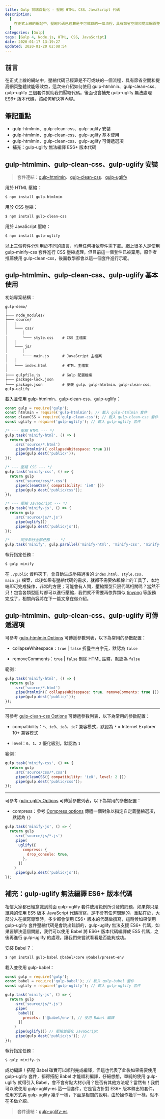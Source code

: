 ```yaml
---
title: Gulp 前端自動化 - 壓縮 HTML、CSS、JavaScript 代碼
description:
  [
    在正式上線的網站中，壓縮代碼已經算是不可或缺的一個流程，具有節省空間和提高網頁整體效能等效益，這次來介紹如何使用 gulp-htmlmin、gulp-clean-css、gulp-uglify 三個套件幫助我們壓縮代碼。後面也會補充 gulp-uglify 無法處理 ES6+ 版本代碼，該如何解決等內容。,
  ]
categories: [Gulp]
tags: [Gulp 4, Node.js, HTML, CSS, JavaScript]
date: 2020-01-17 13:19:27
updated: 2020-01-20 02:08:54
---
```


## 前言

在正式上線的網站中，壓縮代碼已經算是不可或缺的一個流程，具有節省空間和提高網頁整體效能等效益，這次來介紹如何使用 gulp-htmlmin、gulp-clean-css、gulp-uglify 三個套件幫助我們壓縮代碼。後面也會補充 gulp-uglify 無法處理 ES6+ 版本代碼，該如何解決等內容。

## 筆記重點

- gulp-htmlmin、gulp-clean-css、gulp-uglify 安裝
- gulp-htmlmin、gulp-clean-css、gulp-uglify 基本使用
- gulp-htmlmin、gulp-clean-css、gulp-uglify 可傳遞選項
- 補充：gulp-uglify 無法編譯 ES6+ 版本代碼

## gulp-htmlmin、gulp-clean-css、gulp-uglify 安裝

> 套件連結：[gulp-htmlmin](https://www.npmjs.com/package/gulp-htmlmin)、[gulp-clean-css](https://www.npmjs.com/package/gulp-clean-css)、[gulp-uglify](https://www.npmjs.com/package/gulp-uglify)

用於 HTML 壓縮：

```bash
$ npm install gulp-htmlmin
```

用於 CSS 壓縮：

```bash
$ npm install gulp-clean-css
```

用於 JavaScript 壓縮：

```bash
$ npm install gulp-uglify
```

以上三個套件分別用於不同的語言，均無任何相依套件需下載。網上很多人是使用 gulp-minify-css 套件進行 CSS 壓縮處理，但目前這一個套件已被棄用，原作者推薦使用 gulp-clean-css，後面教學都會以這一個套件進行示範。

## gulp-htmlmin、gulp-clean-css、gulp-uglify 基本使用

初始專案結構：

```plain
gulp-demo/
│
├─── node_modules/
├─── source/
│   │
│   └─── css/
│       │
│       └─── style.css    # CSS 主檔案
│   │
│   └─── js/
│       │
│       └─── main.js      # JavaScript 主檔案
│   │
│   └─── index.html       # HTML 主檔案
│
├─── gulpfile.js          # Gulp 配置檔案
├─── package-lock.json
└─── package.json         # 安裝 gulp、gulp-htmlmin、gulp-clean-css、gulp-uglify
```

載入並使用 gulp-htmlmin、gulp-clean-css、gulp-uglify：

```js
const gulp = require('gulp');
const htmlmin = require('gulp-htmlmin'); // 載入 gulp-htmlmin 套件
const cleanCSS = require('gulp-clean-css'); // 載入 gulp-clean-css 套件
const uglify = require('gulp-uglify'); // 載入 gulp-uglify 套件

/* --- 壓縮 HTML --- */
gulp.task('minify-html', () => {
  return gulp
    .src('source/*.html')
    .pipe(htmlmin({ collapseWhitespace: true }))
    .pipe(gulp.dest('public/'));
});

/* --- 壓縮 CSS --- */
gulp.task('minify-css', () => {
  return gulp
    .src('source/css/*.css')
    .pipe(cleanCSS({ compatibility: 'ie8' }))
    .pipe(gulp.dest('public/css'));
});

/* --- 壓縮 JavaScript --- */
gulp.task('minify-js', () => {
  return gulp
    .src('source/js/*.js')
    .pipe(uglify())
    .pipe(gulp.dest('public/js'));
});

/* --- 同步執行全部任務 --- */
gulp.task('minify', gulp.parallel('minify-html', 'minify-css', 'minify-js'));
```

執行指定任務：

```bash
$ gulp minify
```

在 `./public` 資料夾下，會自動生成壓縮過後的 `index.html`、`style.css`、`main.js` 檔案，此後如果有壓縮代碼的需求，就都不需要依賴線上的工具了，本地端即可完成操作，非常的方便；可能會有人問，壓縮類型只限代碼相關嗎？當然不只！包含各類型圖片都可以進行壓縮，我們就不需要再依靠類似 [tinypng](https://tinypng.com/) 等服務完成了，相關內容將在下一篇文章在做介紹。

## gulp-htmlmin、gulp-clean-css、gulp-uglify 可傳遞選項

可參考 [gulp-htmlmin Options](https://github.com/kangax/html-minifier#options-quick-reference) 可傳遞參數列表，以下為常用的參數配置：

- collapseWhitespace：`true` | `false`
  折疊空白字元，默認為 `false`

- removeComments：`true` | `false`
  刪除 HTML 註釋，默認為 `false`

範例：

```js
gulp.task('minify-html', () => {
  return gulp
    .src('source/*.html')
    .pipe(htmlmin({ collapseWhitespace: true, removeComments: true }))
    .pipe(gulp.dest('public/'));
});
```

---

可參考 [gulp-clean-css Options](https://github.com/jakubpawlowicz/clean-css#compatibility-modes) 可傳遞參數列表，以下為常用的參數配置：

- compatibility：`*`、`ie9`、`ie8`、`ie7`
  兼容模式，默認為 `*` = Internet Explorer 10+ 兼容模式

- level：`0`、`1`、`2`
  優化級別，默認為 `1`

範例：

```js
gulp.task('minify-css', () => {
  return gulp
    .src('source/css/*.css')
    .pipe(cleanCSS({ compatibility: 'ie8', level: 2 }))
    .pipe(gulp.dest('public/css'));
});
```

---

可參考 [gulp-uglify Options](https://github.com/mishoo/UglifyJS2#minify-options) 可傳遞參數列表，以下為常用的參數配置：

- compress：參考 [Compress options](https://github.com/mishoo/UglifyJS2#compress-options)
  傳遞一個對象以指定自定義壓縮選項，默認為 `{}`

```js
gulp.task('minify-js', () => {
  return gulp
    .src('source/js/*.js')
    .pipe(
      uglify({
        compress: {
          drop_console: true,
        },
      })
    )
    .pipe(gulp.dest('public/js'));
});
```

## 補充：gulp-uglify 無法編譯 ES6+ 版本代碼

相信大家都已經意識到前面 gulp-uglify 套件使用範例所引發的問題，如果你只是單純的使用 ES5 版本 JavaScript 代碼撰寫，是不會有任何問題的，重點在於，大部分人在撰寫專案時，多少都會使用 ES6+ 版本的代碼做撰寫，這時候如果使用 gulp-uglify 套件壓縮代碼是會跳出錯誤的，gulp-uglify 無法支援 ES6+ 代碼，如果要解決這個問題，我們可以使用 Babel 將 ES6+ 版本代碼編譯成 ES5 代碼，之後再進行 gulp-uglify 的處理，讓我們來嘗試看看是否能夠成功。

安裝 Babel 7：

```bash
$ npm install gulp-babel @babel/core @babel/preset-env
```

載入並使用 gulp-babel：

```js
const gulp = require('gulp');
const babel = require('gulp-babel'); // 載入 gulp-babel 套件
const uglify = require('gulp-uglify'); // 載入 gulp-uglify 套件

gulp.task('minify-js', () => {
  return gulp
    .src('source/js/*.js')
    .pipe(
      babel({
        presets: ['@babel/env'], // 使用 Babel 編譯
      })
    )
    .pipe(uglify()) // 壓縮並優化 JavaScript
    .pipe(gulp.dest('public/js')); //
});
```

執行指定任務：

```bash
$ gulp minify-js
```

成功編譯！搭配 Babel 確實可以順利完成編譯，但這也代表了此後如果需要使用 gulp-uglify 套件，都得搭配 Babel 才能順利編譯，仔細想想，單純的使用 gulp-uglify 就得引入 Babel，會不會有點大材小用？是否有其他方法呢？當然有！我們可以改使用 gulp-uglify-es 這一個套件，它是官方針對 ES6+ 版本釋出的套件，使用方式與 gulp-uglify 幾乎一樣，下面是相關的說明，由於操作幾乎一樣，就不在多做介紹。

> 套件連結：[gulp-uglify-es](https://www.npmjs.com/package/gulp-uglify-es)
